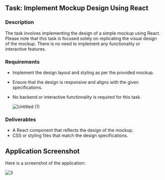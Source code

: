 ## Task: Implement Mockup Design Using React

### Description
The task involves implementing the design of a simple mockup using React. Please note that this task is focused solely on replicating the visual design of the mockup. There is no need to implement any functionality or interactive features.

### Requirements
- Implement the design layout and styling as per the provided mockup.
- Ensure that the design is responsive and aligns with the given specifications.
- No backend or interactive functionality is required for this task.

  ![Untitled (1)](https://github.com/user-attachments/assets/ee8f2f56-cbe1-4261-8089-7f9044c52796)


### Deliverables
- A React component that reflects the design of the mockup.
- CSS or styling files that match the design specifications.

## Application Screenshot

Here is a screenshot of the application:

![3](https://github.com/user-attachments/assets/f4a6e6ac-e946-47f4-ae74-fadc3b801693)


